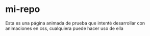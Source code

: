 # mi-repo
Esta es una página animada de prueba que intenté desarrollar con animaciones en css, cualquiera puede hacer uso de ella
